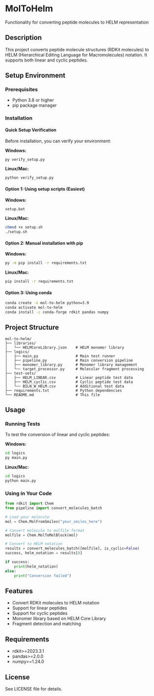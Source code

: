 # MolToHelm
Functionality for converting peptide molecules to HELM representation

## Description
This project converts peptide molecule structures (RDKit molecules) to HELM (Hierarchical Editing Language for Macromolecules) notation. It supports both linear and cyclic peptides.

## Setup Environment

### Prerequisites
- Python 3.8 or higher
- pip package manager

### Installation

#### Quick Setup Verification
Before installation, you can verify your environment:

**Windows:**
```bash
py verify_setup.py
```

**Linux/Mac:**
```bash
python verify_setup.py
```

#### Option 1: Using setup scripts (Easiest)

**Windows:**
```bash
setup.bat
```

**Linux/Mac:**
```bash
chmod +x setup.sh
./setup.sh
```

#### Option 2: Manual installation with pip
**Windows:**
```bash
py -m pip install -r requirements.txt
```

**Linux/Mac:**
```bash
pip install -r requirements.txt
```

#### Option 3: Using conda
```bash
conda create -n mol-to-helm python=3.9
conda activate mol-to-helm
conda install -c conda-forge rdkit pandas numpy
```

## Project Structure
```
mol-to-helm/
├── libraries/
│   └── HELMCoreLibrary.json    # HELM monomer library
├── logics/
│   ├── main.py                 # Main test runner
│   ├── pipeline.py             # Main conversion pipeline
│   ├── monomer_library.py      # Monomer library management
│   └── target_processor.py     # Molecular fragment processing
├── test-sets/
│   ├── HELM_LINEAR.csv         # Linear peptide test data
│   ├── HELM_cyclic.csv         # Cyclic peptide test data
│   └── BILN_W_HELM.csv         # Additional test data
├── requirements.txt            # Python dependencies
└── README.md                   # This file
```

## Usage

### Running Tests
To test the conversion of linear and cyclic peptides:

**Windows:**
```bash
cd logics
py main.py
```

**Linux/Mac:**
```bash
cd logics
python main.py
```

### Using in Your Code
```python
from rdkit import Chem
from pipeline import convert_molecules_batch

# Load your molecule
mol = Chem.MolFromSmiles("your_smiles_here")

# Convert molecule to molfile format
molfile = Chem.MolToMolBlock(mol)

# Convert to HELM notation
results = convert_molecules_batch([molfile], is_cyclic=False)
success, helm_notation = results[0]

if success:
    print(helm_notation)
else:
    print("Conversion failed")
```

## Features
- Convert RDKit molecules to HELM notation
- Support for linear peptides
- Support for cyclic peptides
- Monomer library based on HELM Core Library
- Fragment detection and matching

## Requirements
- rdkit>=2023.3.1
- pandas>=2.0.0
- numpy>=1.24.0

## License
See LICENSE file for details.
